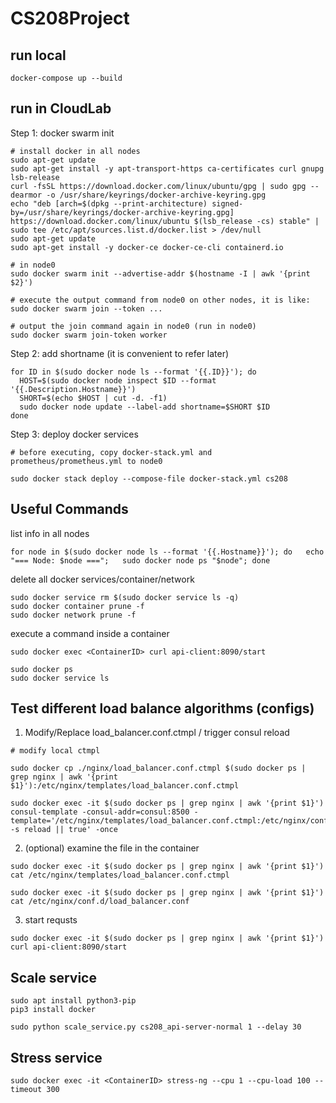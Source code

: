 # CS208Project

## run local
```shell
docker-compose up --build
```

## run in CloudLab

Step 1: docker swarm init
```shell
# install docker in all nodes
sudo apt-get update
sudo apt-get install -y apt-transport-https ca-certificates curl gnupg lsb-release
curl -fsSL https://download.docker.com/linux/ubuntu/gpg | sudo gpg --dearmor -o /usr/share/keyrings/docker-archive-keyring.gpg
echo "deb [arch=$(dpkg --print-architecture) signed-by=/usr/share/keyrings/docker-archive-keyring.gpg] https://download.docker.com/linux/ubuntu $(lsb_release -cs) stable" | sudo tee /etc/apt/sources.list.d/docker.list > /dev/null
sudo apt-get update
sudo apt-get install -y docker-ce docker-ce-cli containerd.io

# in node0
sudo docker swarm init --advertise-addr $(hostname -I | awk '{print $2}')

# execute the output command from node0 on other nodes, it is like:
sudo docker swarm join --token ...

# output the join command again in node0 (run in node0)
sudo docker swarm join-token worker
```

Step 2: add shortname (it is convenient to refer later)
```shell
for ID in $(sudo docker node ls --format '{{.ID}}'); do
  HOST=$(sudo docker node inspect $ID --format '{{.Description.Hostname}}')
  SHORT=$(echo $HOST | cut -d. -f1)
  sudo docker node update --label-add shortname=$SHORT $ID
done
```

Step 3: deploy docker services
```shell
# before executing, copy docker-stack.yml and prometheus/prometheus.yml to node0

sudo docker stack deploy --compose-file docker-stack.yml cs208
```

## Useful Commands

list info in all nodes
```shell
for node in $(sudo docker node ls --format '{{.Hostname}}'); do   echo "=== Node: $node ===";   sudo docker node ps "$node"; done
```

delete all docker services/container/network
```shell
sudo docker service rm $(sudo docker service ls -q)
sudo docker container prune -f
sudo docker network prune -f
```

execute a command inside a container
```shell
sudo docker exec <ContainerID> curl api-client:8090/start
```

```shell
sudo docker ps
sudo docker service ls
```

## Test different load balance algorithms (configs)
1. Modify/Replace load_balancer.conf.ctmpl / trigger consul reload
```shell
# modify local ctmpl

sudo docker cp ./nginx/load_balancer.conf.ctmpl $(sudo docker ps | grep nginx | awk '{print $1}'):/etc/nginx/templates/load_balancer.conf.ctmpl

sudo docker exec -it $(sudo docker ps | grep nginx | awk '{print $1}') consul-template -consul-addr=consul:8500 -template='/etc/nginx/templates/load_balancer.conf.ctmpl:/etc/nginx/conf.d/load_balancer.conf:openresty -s reload || true' -once
```

2. (optional) examine the file in the container
```shell
sudo docker exec -it $(sudo docker ps | grep nginx | awk '{print $1}') cat /etc/nginx/templates/load_balancer.conf.ctmpl

sudo docker exec -it $(sudo docker ps | grep nginx | awk '{print $1}') cat /etc/nginx/conf.d/load_balancer.conf
```

3. start requsts
```shell
sudo docker exec -it $(sudo docker ps | grep nginx | awk '{print $1}') curl api-client:8090/start
```



## Scale service
```shell
sudo apt install python3-pip
pip3 install docker

sudo python scale_service.py cs208_api-server-normal 1 --delay 30
```

## Stress service 
```shell
sudo docker exec -it <ContainerID> stress-ng --cpu 1 --cpu-load 100 --timeout 300
```

